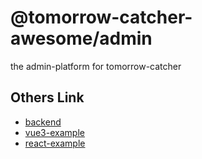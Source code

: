 # @tomorrow-catcher-awesome/admin

the admin-platform for tomorrow-catcher

## Others Link

- [backend](../backend/)
- [vue3-example](../vue3-example/)
- [react-example](../react-example/)
